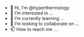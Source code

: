 - 👋 Hi, I’m @hyperthermology
- 👀 I’m interested in ...
- 🌱 I’m currently learning ...
- 💞️ I’m looking to collaborate on ...
- 📫 How to reach me ...

<!---
hyperthermology/hyperthermology is a ✨ special ✨ repository because its `README.md` (this file) appears on your GitHub profile.
You can click the Preview link to take a look at your changes.
--->
